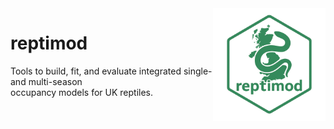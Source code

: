 <img src="man/figures/reptimod_logo2.png" align="right" width="180" alt="reptimod logo"/>



# reptimod

Tools to build, fit, and evaluate integrated single- and multi-season  
occupancy models for UK reptiles.
